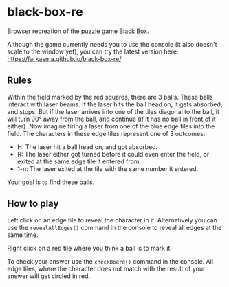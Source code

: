 # black-box-re
Browser recreation of the puzzle game Black Box.

Although the game currently needs you to use the console (it also doesn't scale to the window yet), you can try the latest version here: https://farkasma.github.io/black-box-re/

## Rules

Within the field marked by the red squares, there are 3 balls. These balls interact with laser beams. If the laser hits the ball head on, it gets absorbed, and stops. But if the laser arrives into one of the tiles diagonal to the ball, it will turn 90° away from the ball, and continue (if it has no ball in front of it either). Now imagine firing a laser from one of the blue edge tiles into the field. The characters in these edge tiles represent one of 3 outcomes:

- H: The laser hit a ball head on, and got absorbed.
- R: The laser either got turned before it could even enter the field, or exited at the same edge tile it entered from.
- 1-n: The laser exited at the tile with the same number it entered.

Your goal is to find these balls.

## How to play

Left click on an edge tile to reveal the character in it. Alternatively you can use the `revealAllEdges()` command in the console to reveal all edges at the same time.

Right click on a red tile where you think a ball is to mark it.

To check your answer use the `checkBoard()` command in the console. All edge tiles, where the character does not match with the result of your answer will get circled in red.